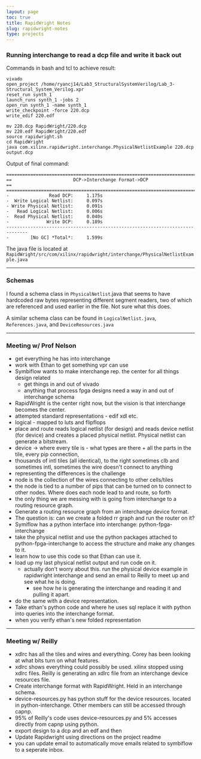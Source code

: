 ```yaml
---
layout: page
toc: true
title: RapidWright Notes
slug: rapidwright-notes
type: projects
---
```


### Running interchange to read a dcp file and write it back out

Commands in bash and tcl to achieve result:
```
vivado
open_project /home/ryancj14/Lab3_StructuralSystemVerilog/Lab_3-Structural_System_Verilog.xpr
reset_run synth_1
launch_runs synth_1 -jobs 2
open_run synth_1 -name synth_1
write_checkpoint -force 220.dcp
write_edif 220.edf

mv 220.dcp RapidWright/220.dcp
mv 220.edf RapidWright/220.edf
source rapidwright.sh
cd RapidWright
java com.xilinx.rapidwright.interchange.PhysicalNetlistExample 220.dcp output.dcp
```
Output of final command:
```
==============================================================================
==                       DCP->Interchange Format->DCP                       ==
==============================================================================
-               Read DCP:     1.175s
-  Write Logical Netlist:     0.097s
- Write Physical Netlist:     0.091s
-   Read Logical Netlist:     0.006s
-  Read Physical Netlist:     0.040s
-              Write DCP:     0.189s
------------------------------------------------------------------------------
-        [No GC] *Total*:     1.599s
```
The java file is located at `RapidWright/src/com/xilinx/rapidwright/interchange/PhysicalNetlistExample.java`

---

### Schemas

I found a schema class in `PhysicalNetlist`.java that seems to have hardcoded raw bytes representing different segment readers, two of which are referenced and used earlier in the file. Not sure what this does.

A similar schema class can be found in `LogicalNetlist.java`, `References.java`, and `DeviceResources.java`

---

### Meeting w/ Prof Nelson

- get everything he has into interchange
- work with Ethan to get something vpr can use
- Symbiflow wants to make interchange rep. the center for all things design related 
  - get things in and out of vivado 
  - anything that process fpga designs need a way in and out of interchange schema
- RapidWright is the center right now, but the vision is that interchange becomes the center.
- attempted standard representations - edif xdl etc.
- logical - mapped to luts and flipflops
- place and route reads logical netlist (for design) and reads device netlist (for device) and creates a placed physical netlist. Physical netlist can generate a bitstream.
- device -> where every tile is - what types are there + all the parts in the tile, every pip connection, 
- thousands of intl tiles (all identical), to the right sometimes clb and sometimes intl, sometimes the wire doesn't connect to anything
- representing the differences is the challenge
- node is the collection of the wires connecting to other cells/tiles
- the node is tied to a number of pips that can be turned on to connect to other nodes. Where does each node lead to and route, so forth
- the only thing we are messing with is going from interchange to a routing resource graph. 
- Generate a routing resource graph from an interchange device format.
- The question is: can we create a folded rr graph and run the router on it?
- Symiflow has a python interface into interchange: python-fpga-interchange
- take the physical netlist and use the python packages attached to python-fpga-interchange to access the structure and make any changes to it.
- learn how to use this code so that Ethan can use it.
- load up my last physical netlist output and run code on it.
  - actually don't worry about this. run the physical device example in rapidwright interchange and send an email to Reilly to meet up and see what he is doing. 
    - see how he is generating the interchange and reading it and pulling it apart.
- do the same with a device representation.
- Take ethan's python code and where he uses sql replace it with python into queries into the interchange format.
- when you verify ethan's new folded representation 

---

### Meeting w/ Reilly

- xdlrc has all the tiles and wires and everything. Corey has been looking at what bits turn on what features.
- xdlrc shows everything could possibly be used. xilinx stopped using xdlrc files. Reilly is generating an xdlrc file from an interchange device resources file.
- Create interchange format with RapidWright. Held in an interchange schema. 
- device-resources.py has python stuff for the device resources. located in python-interchange. Other members can still be accessed through capnp.
- 95% of Reilly's code uses device-resources.py and 5% accesses directly from capnp using python.
- export design to a dcp and an edf and then 
- Update Rapidwright using directions on the project readme
- you can update email to automatically move emails related to symbiflow to a seperate inbox.